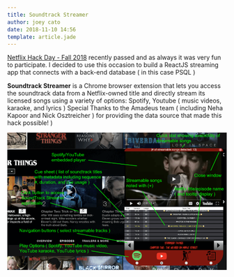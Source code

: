 ```yaml
---
title: Soundtrack Streamer
author: joey cato
date: 2018-11-10 14:56
template: article.jade
---
```


[Netflix Hack
Day - Fall 2018](https://medium.com/netflix-techblog/netflix-hack-day-fall-2018-c05dda4b98c1) recently 
passed and as always it was very fun to participate. I decided to use this occasion to build a ReactJS streaming app that connects
with a back-end database ( in this case PSQL )

<span class="more"></span>

<b>Soundtrack Streamer</b> is a Chrome browser extension that lets you access the soundtrack data from a Netflix-owned
title and directly stream its licensed songs using a variety of options: Spotify, Youtube ( music videos, karaoke, and
lyrics ) Special Thanks to the Amadeus team ( including Neha Kapoor and Nick Osztreicher ) for providing the data source
that made this hack possible! )

![soundtrackstreamer](soundtrackstreamer.png)
